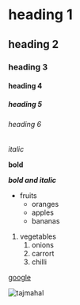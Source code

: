 # heading 1
## heading 2
### heading 3
#### heading 4
##### heading 5
###### heading 6

*italic*

**bold**

***bold and italic***

* fruits
  * oranges
  * apples
  * bananas
 
1. vegetables
    1. onions
    2. carrort
    3. chilli


[google](https://www.google.com/)

![tajmahal](https://th-thumbnailer.cdn-si-edu.com/NaExfGA1op64-UvPUjYE5ZqCefk=/fit-in/1600x0/filters:focal(1471x1061:1472x1062)/https://tf-cmsv2-smithsonianmag-media.s3.amazonaws.com/filer/b6/30/b630b48b-7344-4661-9264-186b70531bdc/istock-478831658.jpg)
